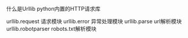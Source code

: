 什么是Urllib
    python内置的HTTP请求库

urllib.request     请求模块
urllib.error       异常处理模块
urllib.parse       url解析模块
urllib.robotparser robots.txt解析模块    
